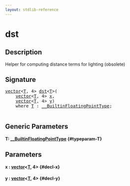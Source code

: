 ```yaml
---
layout: stdlib-reference
---
```


# dst

## Description

Helper for computing distance terms for lighting (obsolete)




## Signature 

<pre>
<a href="/stdlib-reference/types/vector/index" class="code_type">vector</a>&lt;<a href="/stdlib-reference/global-decls/dst#typeparam-T" class="code_type">T</a>, 4&gt; <a href="/stdlib-reference/global-decls/dst">dst</a>&lt;<a href="/stdlib-reference/global-decls/dst#typeparam-T" class="code_type">T</a>&gt;(
    <a href="/stdlib-reference/types/vector/index" class="code_type">vector</a>&lt;<a href="/stdlib-reference/global-decls/dst#typeparam-T" class="code_type">T</a>, 4&gt; <a href="/stdlib-reference/global-decls/dst#decl-x" class="code_param">x</a>,
    <a href="/stdlib-reference/types/vector/index" class="code_type">vector</a>&lt;<a href="/stdlib-reference/global-decls/dst#typeparam-T" class="code_type">T</a>, 4&gt; <a href="/stdlib-reference/global-decls/dst#decl-y" class="code_param">y</a>)
    <span class='code_keyword'>where</span> <a href="/stdlib-reference/global-decls/dst#typeparam-T" class="code_type">T</a> : <a href="/stdlib-reference/interfaces/0_builtinfloatingpointtype-029hm/index" class="code_type">__BuiltinFloatingPointType</a>;

</pre>

## Generic Parameters

#### T: [\_\_BuiltinFloatingPointType](/stdlib-reference/interfaces/0_builtinfloatingpointtype-029hm/index) {#typeparam-T}

## Parameters

#### x  : [vector](/stdlib-reference/types/vector/index)\<[T](/stdlib-reference/types/vector/index#typeparam-T), 4\> {#decl-x}
#### y  : [vector](/stdlib-reference/types/vector/index)\<[T](/stdlib-reference/types/vector/index#typeparam-T), 4\> {#decl-y}

